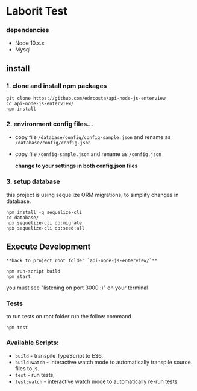 # Laborit Test

  ### dependencies

- Node 10.x.x
- Mysql

## install

### 1. clone and install npm packages

```
git clone https://github.com/edrcosta/api-node-js-enterview
cd api-node-js-enterview/
npm install
```

### 2. environment config files...

- copy file `/database/config/config-sample.json` and rename as `/database/config/config.json`

- copy file `/config-sample.json` and rename as `/config.json`

	**change to your settings in both config.json files**

### 3. setup database

this project is using sequelize ORM migrations, to simplify changes in database.
```
npm install -g sequelize-cli
cd database/
npx sequelize-cli db:migrate
npx sequelize-cli db:seed:all
```

## Execute Development

	**back to project root folder `api-node-js-enterview/`**

```
npm run-script build
npm start
```

you must see "listening on port 3000 :)" on your terminal

### Tests 

to run tests on root folder run the follow command

```
npm test
```

### Available Scripts:

-  `build` - transpile TypeScript to ES6,
-  `build:watch` - interactive watch mode to automatically transpile source files to js.
-  `test` - run tests,
-  `test:watch` - interactive watch mode to automatically re-run tests